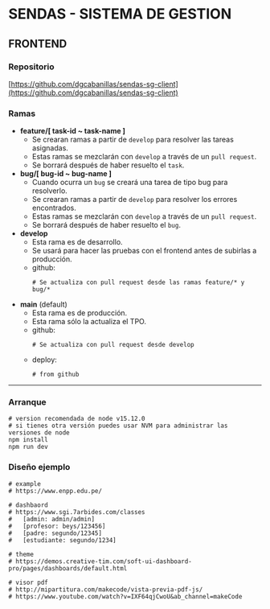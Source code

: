 # SENDAS - SISTEMA DE GESTION 
## **FRONTEND**

### **Repositorio**
[https://github.com/dgcabanillas/sendas-sg-client](https://github.com/dgcabanillas/sendas-sg-client)

### **Ramas**
- **feature/[ task-id ~ task-name ]**
    - Se crearan ramas a partir de ``develop`` para resolver las tareas asignadas.
    - Estas ramas se mezclarán con ``develop`` a través de un ``pull request``.
    - Se borrará después de haber resuelto el ``task``.
- **bug/[ bug-id ~ bug-name ]**
    - Cuando ocurra un ``bug`` se creará una tarea de tipo bug para resolverlo.
    - Se crearan ramas a partir de ``develop`` para resolver los errores encontrados.
    - Estas ramas se mezclarán con ``develop`` a través de un ``pull request``.
    - Se borrará después de haber resuelto el ``bug``.
- **develop**
    - Esta rama es de desarrollo. 
    - Se usará para hacer las pruebas con el frontend antes de subirlas a producción.
    - github:
        ```
        # Se actualiza con pull request desde las ramas feature/* y bug/*
        ```
- **main** (default)
    - Esta rama es de producción.
    - Esta rama sólo la actualiza el TPO.
    - github:
        ```
        # Se actualiza con pull request desde develop
        ```
    - deploy:
        ```
        # from github
        ```
---
### **Arranque**
```
# version recomendada de node v15.12.0 
# si tienes otra versión puedes usar NVM para administrar las versiones de node
npm install
npm run dev
```

### **Diseño ejemplo**
```
# example
# https://www.enpp.edu.pe/

# dashbaord
# https://www.sgi.7arbides.com/classes 
#   [admin: admin/admin] 
#   [profesor: beys/123456] 
#   [padre: segundo/12345]
#   [estudiante: segundo/1234]

# theme
# https://demos.creative-tim.com/soft-ui-dashboard-pro/pages/dashboards/default.html

# visor pdf
# http://mipartitura.com/makecode/vista-previa-pdf-js/
# https://www.youtube.com/watch?v=IXF64qjCwoU&ab_channel=makeCode
```